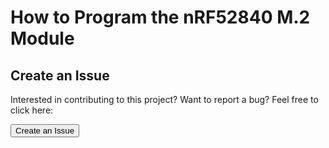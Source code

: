 # How to Program the nRF52840 M.2 Module



## Create an Issue

Interested in contributing to this project? Want to report a bug? Feel free to click here:

<a href="https://github.com/makerdiary/nrf52840-m2-devkit/issues/new?title=Getting%20Started:%20%3Ctitle%3E"><button data-md-color-primary="red-bud"><i class="fa fa-github"></i> Create an Issue</button></a>
